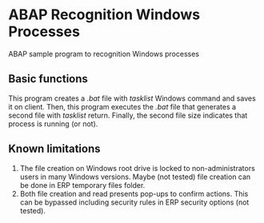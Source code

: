 # ABAP Recognition Windows Processes
ABAP sample program to recognition Windows processes

## Basic functions
This program creates a *.bat* file with *tasklist* Windows command and saves it on client.
Then, this program executes the *.bat* file that generates a second file with *tasklist* return.
Finally, the second file size indicates that process is running (or not).

## Known limitations
1. The file creation on Windows root drive is locked to non-administrators users in many Windows versions. Maybe (not tested) file creation can be done in ERP temporary files folder.
2. Both file creation and read presents pop-ups to confirm actions. This can be bypassed including security rules in ERP security options (not tested).
